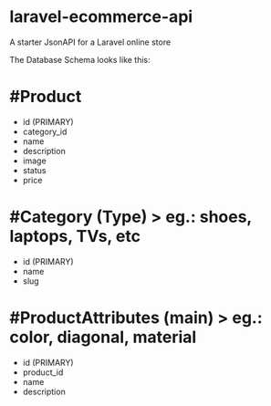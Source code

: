 # laravel-ecommerce-api
A starter JsonAPI for a Laravel online store

The Database Schema looks like this:

#Product
=========================================
+ id  (PRIMARY)
+ category_id
+ name
+ description
+ image
+ status
+ price

#Category (Type) > eg.: shoes, laptops, TVs, etc
=========================================
+ id (PRIMARY)
+ name
+ slug
 
#ProductAttributes (main) > eg.: color, diagonal, material
=========================================
+ id (PRIMARY)
+ product_id
+ name
+ description
